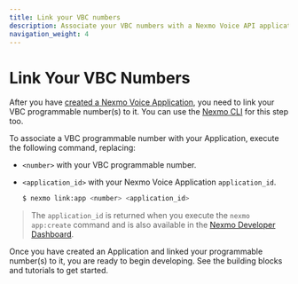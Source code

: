 ```yaml
---
title: Link your VBC numbers
description: Associate your VBC numbers with a Nexmo Voice API application.
navigation_weight: 4
---
```

# Link Your VBC Numbers

After you have [created a Nexmo Voice Application](), you need to link your VBC programmable number(s) to it. You can use the [Nexmo CLI](/tools) for this step too.

To associate a VBC programmable number with your Application, execute the following command, replacing:

* `<number>` with your VBC programmable number.
* `<application_id>` with your Nexmo Voice Application `application_id`. 

    ```sh
    $ nexmo link:app <number> <application_id>  

> The `application_id` is returned when you execute the `nexmo app:create` command and is also available in the [Nexmo Developer Dashboard](https://dashboard.nexmo.com/voice/your-applications).   

Once you have created an Application and linked your programmable number(s) to it, you are ready to begin developing. See the building blocks and tutorials to get started.
